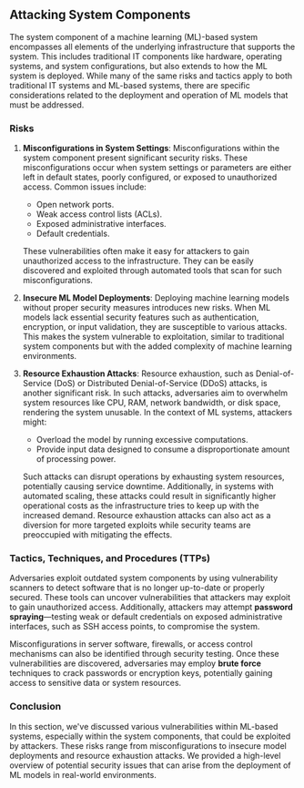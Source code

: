 ## Attacking System Components

The system component of a machine learning (ML)-based system encompasses all elements of the underlying infrastructure that supports the system. This includes traditional IT components like hardware, operating systems, and system configurations, but also extends to how the ML system is deployed. While many of the same risks and tactics apply to both traditional IT systems and ML-based systems, there are specific considerations related to the deployment and operation of ML models that must be addressed.

### Risks

1. **Misconfigurations in System Settings**: Misconfigurations within the system component present significant security risks. These misconfigurations occur when system settings or parameters are either left in default states, poorly configured, or exposed to unauthorized access. Common issues include:
   - Open network ports.
   - Weak access control lists (ACLs).
   - Exposed administrative interfaces.
   - Default credentials.
   
   These vulnerabilities often make it easy for attackers to gain unauthorized access to the infrastructure. They can be easily discovered and exploited through automated tools that scan for such misconfigurations.

2. **Insecure ML Model Deployments**: Deploying machine learning models without proper security measures introduces new risks. When ML models lack essential security features such as authentication, encryption, or input validation, they are susceptible to various attacks. This makes the system vulnerable to exploitation, similar to traditional system components but with the added complexity of machine learning environments.

3. **Resource Exhaustion Attacks**: Resource exhaustion, such as Denial-of-Service (DoS) or Distributed Denial-of-Service (DDoS) attacks, is another significant risk. In such attacks, adversaries aim to overwhelm system resources like CPU, RAM, network bandwidth, or disk space, rendering the system unusable. In the context of ML systems, attackers might:
   - Overload the model by running excessive computations.
   - Provide input data designed to consume a disproportionate amount of processing power.
   
   Such attacks can disrupt operations by exhausting system resources, potentially causing service downtime. Additionally, in systems with automated scaling, these attacks could result in significantly higher operational costs as the infrastructure tries to keep up with the increased demand. Resource exhaustion attacks can also act as a diversion for more targeted exploits while security teams are preoccupied with mitigating the effects.

### Tactics, Techniques, and Procedures (TTPs)

Adversaries exploit outdated system components by using vulnerability scanners to detect software that is no longer up-to-date or properly secured. These tools can uncover vulnerabilities that attackers may exploit to gain unauthorized access. Additionally, attackers may attempt **password spraying**—testing weak or default credentials on exposed administrative interfaces, such as SSH access points, to compromise the system.

Misconfigurations in server software, firewalls, or access control mechanisms can also be identified through security testing. Once these vulnerabilities are discovered, adversaries may employ **brute force** techniques to crack passwords or encryption keys, potentially gaining access to sensitive data or system resources.

### Conclusion

In this section, we've discussed various vulnerabilities within ML-based systems, especially within the system components, that could be exploited by attackers. These risks range from misconfigurations to insecure model deployments and resource exhaustion attacks. We provided a high-level overview of potential security issues that can arise from the deployment of ML models in real-world environments.
